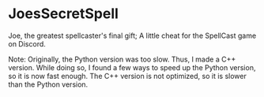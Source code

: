 # JoesSecretSpell
 Joe, the greatest spellcaster's final gift; A little cheat for the SpellCast game on Discord.

Note: Originally, the Python version was too slow. Thus, I made a C++ version. While doing so, I found a few ways to speed up the Python version, so it is now fast enough. The C++ version is not optimized, so it is slower than the Python version.
